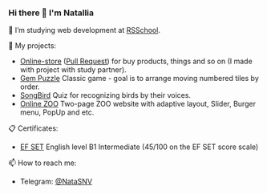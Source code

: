 ### Hi there 👋 I'm Natallia

🌱 I’m studying web development at [RSSchool](https://rs.school/).

📁 My projects:

- [Online-store](https://ap-est.github.io/Online-Store/) ([Pull Request](https://github.com/AP-Est/Online-Store/pull/29)) for buy products, things and so on (I made with project with study partner).
- [Gem Puzzle](https://rolling-scopes-school.github.io/natalliasnv-JSFE2022Q3/gem-puzzle/) Classic game - goal is to arrange moving numbered tiles by order.
- [SongBird](https://rolling-scopes-school.github.io/natalliasnv-JSFE2022Q3/songbird/main.html) Quiz for recognizing birds by their voices.
- [Online ZOO](https://rolling-scopes-school.github.io/natalliasnv-JSFE2022Q3/online-zoo/pages/main/) Two-page ZOO website with adaptive layout, Slider, Burger menu, PopUp and etc.

📋 Certificates:
- [EF SET](https://www.efset.org/cert/P48WfC) English level B1 Intermediate (45/100 on the EF SET score scale)

📫 How to reach me:
- Telegram: [@NataSNV](t.me/NataSNV)

<!--
**NatalliaSNV/NatalliaSNV** is a ✨ _special_ ✨ repository because its `README.md` (this file) appears on your GitHub profile.

Here are some ideas to get you started:

- 🔭 I’m currently working on ...
- 🌱 I’m currently learning ...
- 👯 I’m looking to collaborate on ...
- 🤔 I’m looking for help with ...
- 💬 Ask me about ...
- 📫 How to reach me: ...
- 😄 Pronouns: ...
- ⚡ Fun fact: ...
-->
